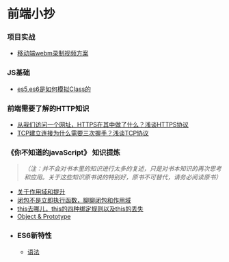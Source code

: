 # 前端小抄
### 项目实战
  * [移动端webm录制视频方案](https://github.com/YuFon/blog/issues/8)
### JS基础
  * [es5,es6是如何模拟Class的](https://github.com/YuFon/blog/issues/7)

### 前端需要了解的HTTP知识
  * [从我们访问一个网址，HTTPS在其中做了什么？浅谈HTTPS协议](https://github.com/YuFon/blog/issues/5)
  * [TCP建立连接为什么需要三次握手？浅谈TCP协议](https://github.com/YuFon/blog/issues/6)

### 《你不知道的javaScript》 知识提炼
> _（注：并不会对书本里的知识进行太多的复述，只是对书本知识的再次思考和应用。关于这些知识原书说的特别好，原书不可替代，请务必阅读原书）_
   * [关于作用域和提升](https://github.com/YuFon/blog/issues/1)
   * [闭包不是立即执行函数，聊聊闭包和作用域](https://github.com/YuFon/blog/issues/2)
   * [this去哪儿，this的四种绑定规则以及this的丢失](https://github.com/YuFon/blog/issues/3)
   * [Object & Prototype](https://github.com/YuFon/blog/issues/4)
   * ### ES6新特性
       * [语法](https://github.com/YuFon/blog/issues/9)
